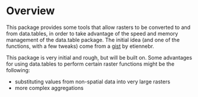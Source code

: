# Overview

This package provides some tools that allow rasters to be converted to and from data.tables, in order to take advantage of the speed and memory management of the data.table package.  The initial idea (and one of the functions, with a few tweaks) come from a [gist](https://gist.github.com/etiennebr/9515738) by etiennebr. 

This package is very initial and rough, but will be built on. Some advantages for using data.tables to perform certain raster functions might be the following: 

  + substituting values from non-spatial data into very large rasters
  + more complex aggregations

 
